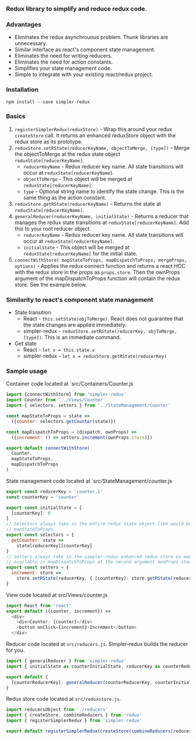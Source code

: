 ### Redux library to simplify and reduce redux code. 

### Advantages
- Eliminates the redux asynchrouous problem. Thunk libraries are unnecessary.
- Similar interface as react's component state management.
- Eliminates the need for writing reducers.
- Eliminates the need for action constants.
- Simplifies your state management code.
- Simple to integrate with your existing react/redux project.

### Installation
`npm install --save simpler-redux`

### Basics
1. `registerSimplerRedux(reduxStore)` - Wrap this around your redux `createStore` call. It returns an enhanced reduxStore object with the redux store as its prototype. 
2. `reduxStore.setRState(reducerKeyName, objectToMerge, [type])` - Merge the objectToMerge at the redux state object `reduxState[reducerKeyName]`.
    -   `reducerKeyName` - Redux reducer key name. All state transitions will occur at `reduxState[reducerKeyName]`.
    -   `objectToMerge` - This object will be merged at `reduxState[reducerKeyName]`.
    -   `type` - Optional string name to identify the state change. This is the same thing as the action constant.
3. `reduxStore.getRState(reducerKeyName)` - Returns the state at  `reduxState[reducerKeyName]`.
4. `generalReducer(reducerKeyName, initialState)` - Returns a reducer that manages the redux state transitions at `reduxState[reducerKeyName]`. Add this to your root reducer object.
    -   `reducerKeyName` - Redux reducer key name. All state transitions will occur at `reduxState[reducerKeyName]`.
    -   `initialState` - This object will be merged at `reduxState[reducerKeyName]` for the initial state.
5. `connectWithStore(
    mapStateToProps,
    mapDispatchToProps,
    mergeProps,
    options)` - Applies the redux connect function and returns a react HOC with the redux store in the props as `props.store`. Then the ownProps argument of the mapDispatchToProps function will contain the redux store. See the example below.

### Similarity to react's component state management
-   State transition
    -   React - `this.setState(objToMerge)`.  React does not guarantee that the state changes are applied immediately.
    - simpler-redux - `reduxStore.setRState(reducerKey, objToMerge, [type])`. This is an immediate command.
-   Get state
    -   React - `let x = this.state.x`
    -   simpler-redux - `let x = reduxStore.getRState(reducerKey)`

### Sample usage
Container code located at `src/Containers/Counter.js
```javascript
import {connectWithStore} from 'simpler-redux'
import Counter from '../Views/Counter'
import { selectors, setters } from '../StateManagement/Counter'

const mapStateToProps = state =>
  ({counter: selectors.getCounter(state)})

const mapDispatchToProps = (dispatch, ownProps) =>
  ({increment: () => setters.increment(ownProps.store)})

export default connectWithStore(
  Counter,
  mapStateToProps,
  mapDispatchToProps
)
```
State management code located at `src/StateManagement/counter.js
```javascript
export const reducerKey = 'counter.1'
const counterKey = 'counter'

export const initialState = {
  [counterKey]: 0
}
// Selectors always take in the entire redux state object like would be available in
// mapStateToProps.
export const selectors = {
  getCounter: state =>
    state[reducerKey][counterKey]
}
// Setters always take in the simpler-redux enhanced redux store as would be
// available in mapDispatchToProps at the second argument ownProps.store.
export const setters = {
  increment: store =>
    store.setRState(reducerKey, { [counterKey]: store.getRState(reducerKey)[counterKey] + 1 }, 'increment')
}

```
View code located at src/Views/counter.js
```javascript
import React from 'react'
export default ({counter, increment}) =>
  <div>
    <div>Counter: {counter}</div>
    <button onClick={increment}>Increment</button>
  </div>

```
Reducer code located at `src/reducers.js`. Simpler-redux builds the reducer for you.
```javascript
import { generalReducer } from 'simpler-redux'
import { initialState as counterInitialState, reducerKey as counterReducerKey } from './StateManagement/Counter'

export default {
  [counterReducerKey]: generalReducer(counterReducerKey, counterInitialState)
}
```
Redux store code located at `src/reduxstore.js`.
```javascript
import reducersObject from './reducers'
import { createStore, combineReducers } from 'redux'
import { registerSimplerRedux } from 'simpler-redux'

export default registerSimplerRedux(createStore(combineReducers(reducersObject)))
```

